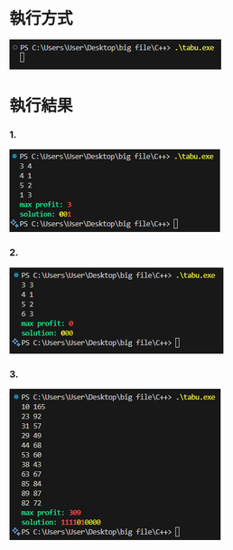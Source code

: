 # 執行方式
![alt text](image.png)
# 執行結果
### 1.
![alt text](image-1.png)
### 2.
![alt text](image-2.png)
### 3.
![alt text](image-3.png)